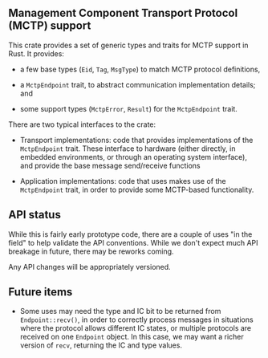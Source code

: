 Management Component Transport Protocol (MCTP) support
------------------------------------------------------

This crate provides a set of generic types and traits for MCTP support in Rust.
It provides:

 * a few base types (`Eid`, `Tag`, `MsgType`) to match MCTP protocol
   definitions,

 * a `MctpEndpoint` trait, to abstract communication implementation details; and

 * some support types (`MctpError`, `Result`) for the `MctpEndpoint` trait.

There are two typical interfaces to the crate:

 * Transport implementations: code that provides implementations of the
   `MctpEndpoint` trait. These interface to hardware (either directly, in
   embedded environments, or through an operating system interface), and
   provide the base message send/receive functions

 * Application implementations: code that uses makes use of the `MctpEndpoint`
   trait, in order to provide some MCTP-based functionality.

API status
----------

While this is fairly early prototype code, there are a couple of uses "in the
field" to help validate the API conventions. While we don't expect much API
breakage in future, there may be reworks coming.

Any API changes will be appropriately versioned.

Future items
------------

 * Some uses may need the type and IC bit to be returned from
   `Endpoint::recv()`, in order to correctly process messages in situations
   where the protocol allows different IC states, or multiple protocols are
   received on one `Endpoint` object. In this case, we may want a richer version
   of `recv`, returning the IC and type values.
